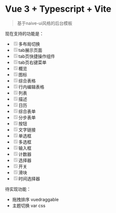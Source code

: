 # Vue 3 + Typescript + Vite

> 基于naive-ui风格的后台模板

现在支持的功能是：  

*  <input type='checkbox' disabled checked>多布局切换</input>
*  <input type='checkbox' disabled checked>tab展示页面</input>
*  <input type='checkbox' disabled checked>tab页快捷操作组件</input>
*  <input type='checkbox' disabled checked>tab页右键菜单</input>
*  <input type='checkbox' disabled checked>概览</input>
*  <input type='checkbox' disabled checked>图标</input>
*  <input type='checkbox' disabled checked>综合表格</input>
*  <input type='checkbox' disabled checked>行内编辑表格</input>
*  <input type='checkbox' disabled checked>列表</input>
*  <input type='checkbox' disabled checked>描述</input>
*  <input type='checkbox' disabled checked>日历</input>
*  <input type='checkbox' disabled checked>综合表单</input>
*  <input type='checkbox' disabled checked>分步表单</input>
*  <input type='checkbox' disabled checked>按钮</input>
*  <input type='checkbox' disabled checked>文字链接</input>
*  <input type='checkbox' disabled checked>单选框</input>
*  <input type='checkbox' disabled checked>多选框</input>
*  <input type='checkbox' disabled checked>输入框</input>
*  <input type='checkbox' disabled checked>计数器</input>
*  <input type='checkbox' disabled checked>选择器</input>
*  <input type='checkbox' disabled checked>开关</input>
*  <input type='checkbox' disabled checked>滑块</input>
*  <input type='checkbox' disabled checked>时间选择器</input>

待实现功能：  
* 拖拽排序  vuedraggable   
* 主题切换  var css

